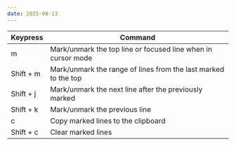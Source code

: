 ```yaml
---
date: 2025-08-13
---
```


| Keypress  | Command                                                        |
| --------- | -------------------------------------------------------------- |
| m         | Mark/unmark the top line or focused line when in cursor mode   |
| Shift + m | Mark/unmark the range of lines from the last marked to the top |
| Shift + j | Mark/unmark the next line after the previously marked          |
| Shift + k | Mark/unmark the previous line                                  |
| c         | Copy marked lines to the clipboard                             |
| Shift + c | Clear marked lines                                             |
